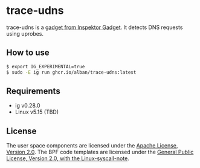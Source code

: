 # trace-udns

trace-udns is a [gadget from Inspektor Gadget](https://inspektor-gadget.io/).
It detects DNS requests using uprobes.

## How to use

```bash
$ export IG_EXPERIMENTAL=true
$ sudo -E ig run ghcr.io/alban/trace-udns:latest
```

## Requirements

- ig v0.28.0
- Linux v5.15 (TBD)

## License

The user space components are licensed under the [Apache License, Version
2.0](LICENSE). The BPF code templates are licensed under the [General Public
License, Version 2.0, with the Linux-syscall-note](LICENSE-bpf.txt).
